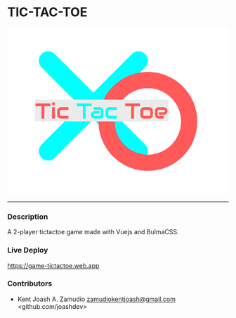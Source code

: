 # TIC-TAC-TOE
![](public/favicon.png "TicTacToe")

---
### Description
A 2-player tictactoe game made with Vuejs and BulmaCSS.

### Live Deploy
<https://game-tictactoe.web.app>

### Contributors
- Kent Joash A. Zamudio  <zamudiokentjoash@gmail.com> <github.com/joashdev>
